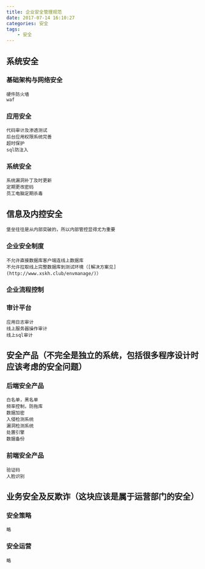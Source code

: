 ```yaml
---
title: 企业安全管理规范
date: 2017-07-14 16:10:27
categories:	安全
tags: 
	- 安全
---
```


<!-- toc -->




## 系统安全
### 基础架构与网络安全
    硬件防火墙
    waf
### 应用安全
    代码审计及渗透测试
    后台应用权限系统完善
	超时保护
	sql防注入
### 系统安全
    系统漏洞补丁及时更新
    定期更改密码
	员工电脑定期杀毒

## 信息及内控安全 
    堡垒往往是从内部突破的，所以内部管控显得尤为重要

### 企业安全制度    
    不允许直接数据库客户端连线上数据库
    不允许拉取线上完整数据库到测试环境（[解决方案见](http://www.xskh.club/envmanage/)）    
    
### 企业流程控制


### 审计平台
    应用日志审计
    线上服务器操作审计
    线上sql审计



## 安全产品（不完全是独立的系统，包括很多程序设计时应该考虑的安全问题）

### 后端安全产品
	白名单，黑名单
	频率控制，防拖库
	数据加密
	入侵检测系统
	漏洞检测系统
	处置引擎
	数据备份

### 前端安全产品
	验证码
	人脸识别

## 业务安全及反欺诈（这块应该是属于运营部门的安全）

### 安全策略
	略
### 安全运营
	略